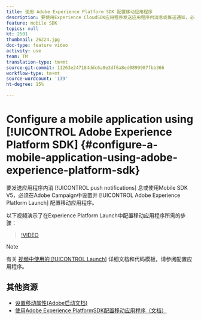 ```yaml
---
title: 使用 Adobe Experience Platform SDK 配置移动应用程序
description: 要使用Experience CloudSDK应用程序发送应用程序内消息或推送通知，必须在Adobe Experience Platform Launch设置移动应用程序并以Adobe Campaign配置
feature: mobile SDK
topics: null
kt: 2501
thumbnail: 26224.jpg
doc-type: feature video
activity: use
team: TM
translation-type: tm+mt
source-git-commit: 11263e247184ddc6a8e3df6a8ed0899907fbb366
workflow-type: tm+mt
source-wordcount: '139'
ht-degree: 15%

---
```



# Configure a mobile application using [!UICONTROL Adobe Experience Platform SDK] {#configure-a-mobile-application-using-adobe-experience-platform-sdk}

要发送应用程序内消 [!UICONTROL push notifications] 息或使用Mobile SDK V5，必须在Adobe Campaign中设置并 [!UICONTROL Adobe Experience Platform Launch] 配置移动应用程序。

以下视频演示了在Experience Platform Launch中配置移动应用程序所需的步骤：

>[!VIDEO](https://video.tv.adobe.com/v/26224?quality=12)

>[!NOTE]
>
>有关 [视频中使用的 [!UICONTROL Launch]](https://helpx.adobe.com/campaign/kb/configuring-app-sdk.html#ConfiguringyourapplicationinLaunch) 详细文档和代码模板，请参阅配置应用程序。

## 其他资源

* [设置移动属性(Adobe启动文档)](https://aep-sdks.gitbook.io/docs/getting-started/create-a-mobile-property)
* [使用Adobe Experience PlatformSDK配置移动应用程序（文档）](https://helpx.adobe.com/cn/campaign/kb/configuring-app-sdk.html)
